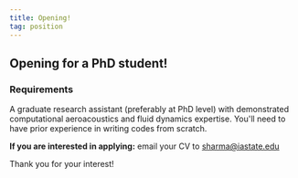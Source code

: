 ```yaml
---
title: Opening!
tag: position
---
```


## Opening for a PhD student!

### Requirements

A graduate research assistant (preferably at PhD level) with demonstrated computational aeroacoustics and fluid dynamics expertise.
You'll need to have prior experience in writing codes from scratch.

**If you are interested in applying:**
email your CV to [sharma@iastate.edu](mailto:sharma@iastate.edu)

Thank you for your interest!
